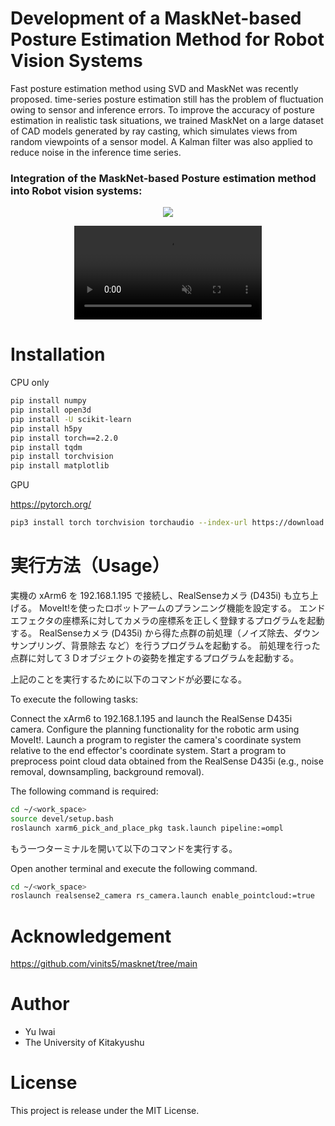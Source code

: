 # Development of a MaskNet-based Posture Estimation Method for Robot Vision Systems

Fast posture estimation method using SVD and MaskNet was recently proposed.
time-series posture estimation still has the problem of fluctuation owing to sensor and inference errors.
To improve the accuracy of posture estimation in realistic task situations, we trained MaskNet on a large dataset of CAD models generated by ray casting, which simulates views from random viewpoints of a sensor model. 
A Kalman filter was also applied to reduce noise in the inference time series.

### Integration of the MaskNet-based Posture estimation method into Robot vision systems:

<p align="center">
      <img src="https://github.com/user-attachments/assets/66977d8f-ea21-4f9d-96a6-0030557f2d76" width: 100% height: auto >
</p>

<p align="center">
      <video src="./videos/demo_vision_system.mp4" autoplay muted loop >
</p>

 
# Installation

CPU only

```bash
pip install numpy
pip install open3d
pip install -U scikit-learn
pip install h5py
pip install torch==2.2.0
pip install tqdm
pip install torchvision
pip install matplotlib
```

GPU

https://pytorch.org/

```bash
pip3 install torch torchvision torchaudio --index-url https://download.pytorch.org/whl/cu118
```


# 実行方法（Usage）


実機の xArm6 を 192.168.1.195 で接続し、RealSenseカメラ (D435i) も立ち上げる。
MoveIt!を使ったロボットアームのプランニング機能を設定する。
エンドエフェクタの座標系に対してカメラの座標系を正しく登録するプログラムを起動する。
RealSenseカメラ (D435i) から得た点群の前処理（ノイズ除去、ダウンサンプリング、背景除去 など）を行うプログラムを起動する。
前処理を行った点群に対して３Ｄオブジェクトの姿勢を推定するプログラムを起動する。

上記のことを実行するために以下のコマンドが必要になる。

To execute the following tasks:

Connect the xArm6 to 192.168.1.195 and launch the RealSense D435i camera.
Configure the planning functionality for the robotic arm using MoveIt!.
Launch a program to register the camera's coordinate system relative to the end effector's coordinate system.
Start a program to preprocess point cloud data obtained from the RealSense D435i (e.g., noise removal, downsampling, background removal).

The following command is required:


```bash
cd ~/<work_space>
source devel/setup.bash
roslaunch xarm6_pick_and_place_pkg task.launch pipeline:=ompl
```

もう一つターミナルを開いて以下のコマンドを実行する。

Open another terminal and execute the following command.

```bash
cd ~/<work_space>
roslaunch realsense2_camera rs_camera.launch enable_pointcloud:=true
```

# Acknowledgement

https://github.com/vinits5/masknet/tree/main

# Author
 
* Yu Iwai
* The University of Kitakyushu
 
# License

This project is release under the MIT License.
